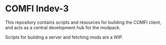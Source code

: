 # COMFI Indev-3

This repository contains scripts and resources for building the COMFI client, and acts as a central development hub for the modpack.

Scripts for building a server and fetching mods are a WIP.

